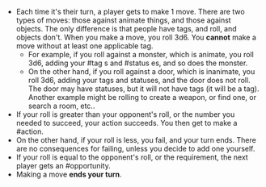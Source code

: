 - Each time it's their turn, a player gets to make 1 move. There are two types of moves: those against animate things, and those against objects. The only difference is that people have tags, and roll, and objects don't. When you make a move, you roll 3d6. You **cannot** make a move without at least one applicable tag.
	- For example, if you roll against a monster, which is animate, you roll 3d6, adding your #tag s and #status es, and so does the monster.
	- On the other hand, if you roll against a door, which is inanimate, you roll 3d6, adding your tags and statuses, and the door does not roll. The door may have statuses, but it will not have tags (it will be a tag). Another example might be rolling to create a weapon, or find one, or search a room, etc..
- If your roll is greater than your opponent's roll, or the number you needed to succeed, your action succeeds. You then get to make a #action.
- On the other hand, if your roll is less, you fail, and your turn ends. There are no consequences for failing, unless you decide to add one yourself.
- If your roll is equal to the opponent's roll, or the requirement, the next player gets an #opportunity.
- Making a move **ends your turn**.